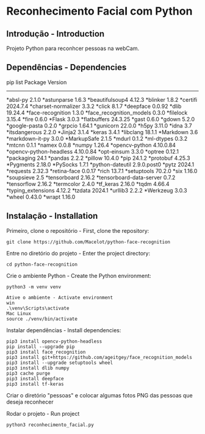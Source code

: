 # Reconhecimento Facial com Python

## Introdução - Introduction
Projeto Python para reconhcer pessoas na webCam.

## Dependências - Dependencies
pip list
Package                 Version
----------------------- -----------
*absl-py                 2.1.0
*astunparse              1.6.3
*beautifulsoup4          4.12.3
*blinker                 1.8.2
*certifi                 2024.7.4
*charset-normalizer      3.3.2
*click                   8.1.7
*deepface                0.0.92
*dlib                    19.24.4
*face-recognition        1.3.0
*face_recognition_models 0.3.0
*filelock                3.15.4
*fire                    0.6.0
*Flask                   3.0.3
*flatbuffers             24.3.25
*gast                    0.6.0
*gdown                   5.2.0
*google-pasta            0.2.0
*grpcio                  1.64.1
*gunicorn                22.0.0
*h5py                    3.11.0
*idna                    3.7
*itsdangerous            2.2.0
*Jinja2                  3.1.4
*keras                   3.4.1
*libclang                18.1.1
*Markdown                3.6
*markdown-it-py          3.0.0
*MarkupSafe              2.1.5
*mdurl                   0.1.2
*ml-dtypes               0.3.2
*mtcnn                   0.1.1
*namex                   0.0.8
*numpy                   1.26.4
*opencv-python           4.10.0.84
*opencv-python-headless  4.10.0.84
*opt-einsum              3.3.0
*optree                  0.12.1
*packaging               24.1
*pandas                  2.2.2
*pillow                  10.4.0
*pip                     24.1.2
*protobuf                4.25.3
*Pygments                2.18.0
*PySocks                 1.7.1
*python-dateutil         2.9.0.post0
*pytz                    2024.1
*requests                2.32.3
*retina-face             0.0.17
*rich                    13.7.1
*setuptools              70.2.0
*six                     1.16.0
*soupsieve               2.5
*tensorboard             2.16.2
*tensorboard-data-server 0.7.2
*tensorflow              2.16.2
*termcolor               2.4.0
*tf_keras                2.16.0
*tqdm                    4.66.4
*typing_extensions       4.12.2
*tzdata                  2024.1
*urllib3                 2.2.2
*Werkzeug                3.0.3
*wheel                   0.43.0
*wrapt                   1.16.0

## Instalação - Installation

Primeiro, clone o repositório - First, clone the repository:
```
git clone https://github.com/Macelot/python-face-recognition
```

Entre no diretório do projeto - Enter the project directory:
```
cd python-face-recognition
```

Crie o ambiente Python - Create the Python environment:
```
python3 -m venv venv

Ative o ambiente - Activate environment
win
.\venv\Scripts\activate 
Mac Linux
source ./venv/bin/activate
```


Instalar dependências - Install dependencies:
```
pip3 install opencv-python-headless 
pip install --upgrade pip
pip3 install face_recognition
pip3 install git+https://github.com/ageitgey/face_recognition_models
pip3 install --upgrade setuptools wheel
pip3 install dlib numpy
pip3 cache purge
pip3 install deepface
pip3 install tf-keras
```

Criar o diretório "pessoas" e colocar algumas fotos PNG das pessoas que deseja reconhecer

Rodar o projeto - Run project
```
python3 reconhecimento_facial.py
```
